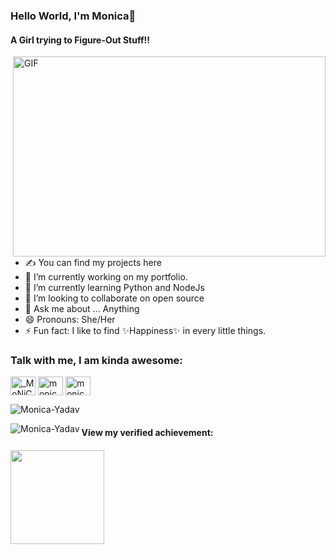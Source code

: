 ### Hello World, I'm Monica👋
<h4>A Girl trying to Figure-Out Stuff!!</h4>

<img align="right" alt="GIF" src="https://user-images.githubusercontent.com/45056329/123519045-9ebd3200-d6c6-11eb-8edb-40102e28e19a.gif?raw=true" width="500" height="320" />

- ✍ You can find my projects here
- 🔭 I’m currently working on my portfolio.
- 🌱 I’m currently learning Python and NodeJs
- 👯 I’m looking to collaborate on open source
- 💬 Ask me about ... Anything
- 😄 Pronouns: She/Her
- ⚡ Fun fact: I like to find ✨Happiness✨ in every little things.


### Talk with me, I am kinda awesome:
<p align="left">
<a href="https://twitter.com/_MoNiCa_MoNiC" target="blank"><img align="center" src="https://cdn.jsdelivr.net/npm/simple-icons@3.0.1/icons/twitter.svg" alt="_MoNiCa_MoNiC" height="30" width="40" /></a> 
<a href="https://www.linkedin.com/in/monica-yadav-monic/" target="blank"><img align="center" src="https://cdn.jsdelivr.net/npm/simple-icons@3.0.1/icons/linkedin.svg" alt="monica-yadav-monic" height="30" width="40" /></a>
<a href="https://www.instagram.com/monica_yadhuwanshi_/" target="blank"><img align="center" src="https://cdn.jsdelivr.net/npm/simple-icons@3.0.1/icons/instagram.svg" alt="monica_yadhuwanshi_" height="30" width="40" /></a>
<!--<a href="https://www.youtube.com/c/namehere" target="blank"><img align="center" src="https://cdn.jsdelivr.net/npm/simple-icons@3.0.1/icons/youtube.svg" alt="Monica yadav" height="30" width="40" /></a>-->
</p>
<p align="left"> <img src="https://komarev.com/ghpvc/?username=Monica-Yadav&label=Profile%20views&color=b04c4c&style=plastic" alt="Monica-Yadav" /> </p>
<p><img align="left" src="https://github-readme-stats.vercel.app/api/top-langs?username=Monica-Yadav&show_icons=true&locale=en&layout=compact" alt="Monica-Yadav" /></p>
<h4>View my verified achievement:<h4>
<p><a href="https://www.credly.com/badges/1c863fb3-7e7a-4ef5-8b67-498a265e9713/public_url" target="blank"><img align="center" src="https://images.credly.com/size/340x340/images/6a254dad-77e5-4e71-8049-94e5c7a15981/azure-fundamentals-600x600.png" height="150" width="150" /></a></p>

 
 
 
 
 
 
 
 
 
 
 
 
 
 
 
 
 
 
 
 
<!--
**Monica-Yadav/Monica-Yadav** is a ✨ _special_ ✨ repository because its `README.md` (this file) appears on your GitHub profile.
<p><img align="left" src="https://github-readme-stats.vercel.app/api/top-langs?username=Monica-Yadav&show_icons=true&locale=en&layout=compact" alt="khushboogoel01" /></p>

Here are some ideas to get you started:

- 🔭 I’m currently working on ...
- 🌱 I’m currently learning ...
- 👯 I’m looking to collaborate on ...
- 🤔 I’m looking for help with ...
- 💬 Ask me about ...
- 📫 How to reach me: ...
- 😄 Pronouns: ...
- ⚡ Fun fact: ...
-->
